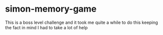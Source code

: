 # simon-memory-game
This is a boss level challenge and it took me quite a while to do this keeping the fact in mind I had to take a lot of help 
